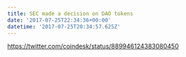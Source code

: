 ```yaml
---
title: SEC made a decision on DAO tokens
date: '2017-07-25T22:34:36+00:00'
datetime: '2017-07-25T20:34:57.625Z'
---
```



https://twitter.com/coindesk/status/889946124383080450